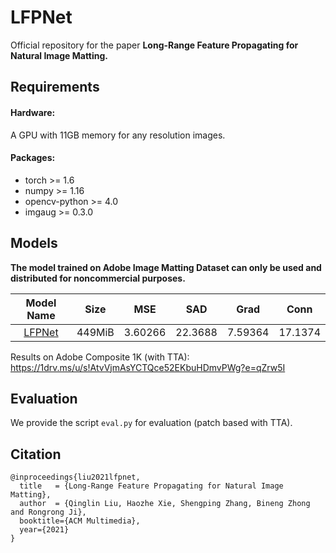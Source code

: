 # LFPNet

Official repository for the paper **Long-Range Feature Propagating for Natural Image Matting.**

## Requirements
#### Hardware:

A GPU with 11GB memory for any resolution images.

#### Packages:

- torch >= 1.6
- numpy >= 1.16
- opencv-python >= 4.0
- imgaug >= 0.3.0

## Models
**The model trained on Adobe Image Matting Dataset can only be used and distributed for noncommercial purposes.** 

| Model Name  |   Size   | MSE | SAD | Grad | Conn |
| :------------: |:-----------:| :----:|:---:|:---:|:---:|
| [LFPNet](https://1drv.ms/u/s!AtvVjmAsYCTQdbNFLnArtH4LZDk?e=3BCBjS) | 449MiB | 3.60266 | 22.3688 | 7.59364 | 17.1374 |

Results on Adobe Composite 1K (with TTA): https://1drv.ms/u/s!AtvVjmAsYCTQce52EKbuHDmvPWg?e=qZrw5I

## Evaluation
We provide the script `eval.py`  for evaluation (patch based with TTA).

## Citation

```
@inproceedings{liu2021lfpnet,
  title   = {Long-Range Feature Propagating for Natural Image Matting},
  author  = {Qinglin Liu, Haozhe Xie, Shengping Zhang, Bineng Zhong and Rongrong Ji},
  booktitle={ACM Multimedia},
  year={2021}
}
```


